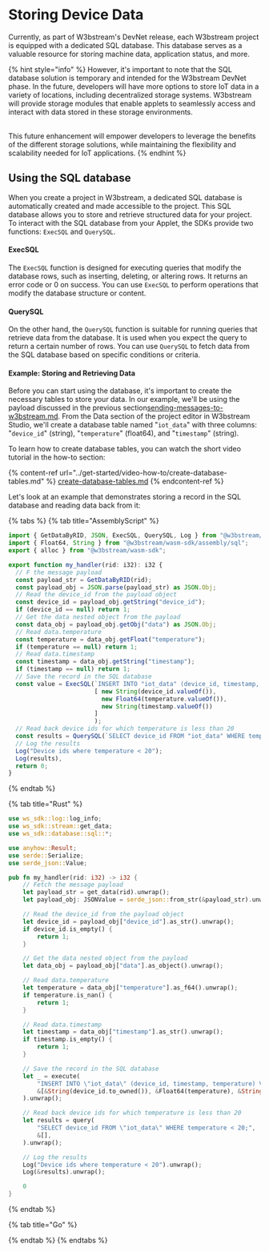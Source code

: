 # Storing Device Data

Currently, as part of W3bstream's DevNet release, each W3bstream project is equipped with a dedicated SQL database. This database serves as a valuable resource for storing machine data, application status, and more.

{% hint style="info" %}
However, it's important to note that the SQL database solution is temporary and intended for the W3bstream DevNet phase. In the future, developers will have more options to store IoT data in a variety of locations, including decentralized storage systems. W3bstream will provide storage modules that enable applets to seamlessly access and interact with data stored in these storage environments.

\
This future enhancement will empower developers to leverage the benefits of the different storage solutions, while maintaining the flexibility and scalability needed for IoT applications.
{% endhint %}

## Using the SQL database

When you create a project in W3bstream, a dedicated SQL database is automatically created and made accessible to the project. This SQL database allows you to store and retrieve structured data for your project. To interact with the SQL database from your Applet, the SDKs provide two functions: `ExecSQL` and `QuerySQL`.

#### ExecSQL

The `ExecSQL` function is designed for executing queries that modify the database rows, such as inserting, deleting, or altering rows. It returns an error code or 0 on success. You can use `ExecSQL` to perform operations that modify the database structure or content.

#### QuerySQL

On the other hand, the `QuerySQL` function is suitable for running queries that retrieve data from the database. It is used when you expect the query to return a certain number of rows. You can use `QuerySQL` to fetch data from the SQL database based on specific conditions or criteria.

#### Example: Storing and Retrieving Data

Before you can start using the database, it's important to create the necessary tables to store your data. In our example, we'll be using the payload discussed in the previous section[sending-messages-to-w3bstream.md](sending-messages-to-w3bstream.md "mention"). From the Data section of the project editor in W3bstream Studio, we'll create a database table named "`iot_data`" with three columns: "`device_id`" (string), "`temperature`" (float64), and "`timestamp`" (string).

To learn how to create database tables, you can watch the short video tutorial in the how-to section:

{% content-ref url="../get-started/video-how-to/create-database-tables.md" %}
[create-database-tables.md](../get-started/video-how-to/create-database-tables.md)
{% endcontent-ref %}

Let's look at an example that demonstrates storing a record in the SQL database and reading data back from it:

{% tabs %}
{% tab title="AssemblyScript" %}
```typescript
import { GetDataByRID, JSON, ExecSQL, QuerySQL, Log } from "@w3bstream/wasm-sdk";
import { Float64, String } from "@w3bstream/wasm-sdk/assembly/sql";
export { alloc } from "@w3bstream/wasm-sdk";

export function my_handler(rid: i32): i32 {
  // F the message payload
  const payload_str = GetDataByRID(rid);
  const payload_obj = JSON.parse(payload_str) as JSON.Obj;
  // Read the device_id from the payload object
  const device_id = payload_obj.getString("device_id");
  if (device_id == null) return 1;
  // Get the data nested object from the payload
  const data_obj = payload_obj.getObj("data") as JSON.Obj;
  // Read data.temperature
  const temperature = data_obj.getFloat("temperature");
  if (temperature == null) return 1;
  // Read data.timestamp
  const timestamp = data_obj.getString("timestamp");
  if (timestamp == null) return 1;
  // Save the record in the SQL database
  const value = ExecSQL(`INSERT INTO "iot_data" (device_id, timestamp, temperature) VALUES (?,?,?);`, 
                        [ new String(device_id.valueOf()), 
                          new Float64(temperature.valueOf()), 
                          new String(timestamp.valueOf())
                        ]
                        );
  // Read back device ids for which temperature is less than 20
  const results = QuerySQL(`SELECT device_id FROM "iot_data" WHERE temperature < 20;`);
  // Log the results
  Log("Device ids where temperature < 20");
  Log(results),
  return 0;
}
```
{% endtab %}

{% tab title="Rust" %}
```rust
use ws_sdk::log::log_info;
use ws_sdk::stream::get_data;
use ws_sdk::database::sql::*;

use anyhow::Result;
use serde::Serialize;
use serde_json::Value;

pub fn my_handler(rid: i32) -> i32 {
    // Fetch the message payload
    let payload_str = get_data(rid).unwrap();
    let payload_obj: JSONValue = serde_json::from_str(&payload_str).unwrap().into();

    // Read the device_id from the payload object
    let device_id = payload_obj["device_id"].as_str().unwrap();
    if device_id.is_empty() {
        return 1;
    }

    // Get the data nested object from the payload
    let data_obj = payload_obj["data"].as_object().unwrap();

    // Read data.temperature
    let temperature = data_obj["temperature"].as_f64().unwrap();
    if temperature.is_nan() {
        return 1;
    }

    // Read data.timestamp
    let timestamp = data_obj["timestamp"].as_str().unwrap();
    if timestamp.is_empty() {
        return 1;
    }

    // Save the record in the SQL database
    let _ = execute(
        "INSERT INTO \"iot_data\" (device_id, timestamp, temperature) VALUES (?,?,?);",
        &[&String(device_id.to_owned()), &Float64(temperature), &String(timestamp.to_owned())],
    ).unwrap();

    // Read back device ids for which temperature is less than 20
    let results = query(
        "SELECT device_id FROM \"iot_data\" WHERE temperature < 20;",
        &[],
    ).unwrap();

    // Log the results
    Log("Device ids where temperature < 20").unwrap();
    Log(&results).unwrap();

    0
}
```
{% endtab %}

{% tab title="Go" %}

{% endtab %}
{% endtabs %}
